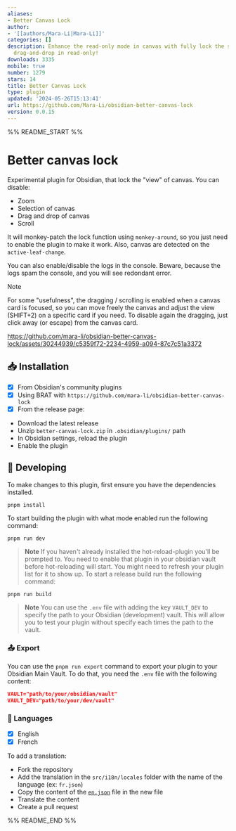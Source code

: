 ```yaml
---
aliases:
- Better Canvas Lock
author:
- '[[authors/Mara-Li|Mara-Li]]'
categories: []
description: Enhance the read-only mode in canvas with fully lock the scroll, zoom,
  drag-and-drop in read-only!
downloads: 3335
mobile: true
number: 1279
stars: 14
title: Better Canvas Lock
type: plugin
updated: '2024-05-26T15:13:41'
url: https://github.com/Mara-Li/obsidian-better-canvas-lock
version: 0.0.15
---
```


%% README_START %%

# Better canvas lock

Experimental plugin for Obsidian, that lock the "view" of canvas. You can disable:
- Zoom
- Selection of canvas 
- Drag and drop of canvas
- Scroll

It will monkey-patch the lock function using `monkey-around`, so you just need to enable the plugin to make it work. Also, canvas are detected on the `active-leaf-change`. 

You can also enable/disable the logs in the console. Beware, because the logs spam the console, and you will see redondant error.

> [!NOTE]
> For some "usefulness", the dragging / scrolling is enabled when a canvas card is focused, so you can move freely the canvas and adjust the view (SHIFT+2) on a specific card if you need. 
> To disable again the dragging, just click away (or escape) from the canvas card.


https://github.com/mara-li/obsidian-better-canvas-lock/assets/30244939/c5359f72-2234-4959-a094-87c7c51a3372



## 📥 Installation

- [x] From Obsidian's community plugins
- [x] Using BRAT with `https://github.com/mara-li/obsidian-better-canvas-lock`
- [x] From the release page:
 - Download the latest release
 - Unzip `better-canvas-lock.zip` in `.obsidian/plugins/` path
 - In Obsidian settings, reload the plugin
 - Enable the plugin

## 🤖 Developing

To make changes to this plugin, first ensure you have the dependencies installed.

```
pnpm install
```

To start building the plugin with what mode enabled run the following command:

```
pnpm run dev
```

> **Note**
> If you haven't already installed the hot-reload-plugin you'll be prompted to. You need to enable that plugin in your obsidian vault before hot-reloading will start. You might need to refresh your plugin list for it to show up.
> To start a release build run the following command:

```
pnpm run build
```

> **Note**
> You can use the `.env` file with adding the key `VAULT_DEV` to specify the path to your Obsidian (development) vault. This will allow you to test your plugin without specify each times the path to the vault.

### 📤 Export

You can use the `pnpm run export` command to export your plugin to your Obsidian Main Vault. To do that, you need the `.env` file with the following content:

```json
VAULT="path/to/your/obsidian/vault"
VAULT_DEV="path/to/your/dev/vault"
```

### 🎼 Languages

- [x] English
- [x] French

To add a translation:
- Fork the repository
- Add the translation in the `src/i18n/locales` folder with the name of the language (ex: `fr.json`)
- Copy the content of the [`en.json`](./src/i18n/locales/en.json) file in the new file
- Translate the content
- Create a pull request


%% README_END %%